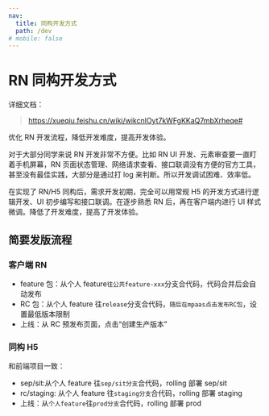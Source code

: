 ```yaml
---
nav:
  title: 同构开发方式
  path: /dev
# mobile: false
---
```


# RN 同构开发方式

详细文档：

> https://xueqiu.feishu.cn/wiki/wikcnlOyt7kWFgKKaQ7mbXrheqe#

优化 RN 开发流程，降低开发难度，提高开发体验。

对于大部分同学来说 RN 开发非常不方便。比如 RN UI 开发、元素审查要一直盯着手机屏幕，RN 页面状态管理、网络请求查看、接口联调没有方便的官方工具，甚至没有最佳实践，大部分是通过打 log 来判断。所以开发调试困难、效率低。

在实现了 RN/H5 同构后，需求开发初期，完全可以用常规 H5 的开发方式进行逻辑开发、UI 初步编写和接口联调。在逐步熟悉 RN 后，再在客户端内进行 UI 样式微调。降低了开发难度，提高了开发体验。

## 简要发版流程

### 客户端 RN

- feature 包：从个人 feature`往公共feature-xxx`分支合代码，代码合并后会自动发布
- RC 包：从个人 feature 往`release`分支合代码，`随后在mpaas点击发布RC包`，设置最低版本限制
- 上线：从 RC 预发布页面，点击“创建生产版本”

### 同构 H5

和前端项目一致：

- sep/sit:从个人 feature 往`sep/sit分支`合代码，rolling 部署 sep/sit
- rc/staging: 从个人 feature 往`staging分支`合代码，rolling 部署 staging
- 上线：从`个人feature`往`prod分支`合代码，rolling 部署 prod
